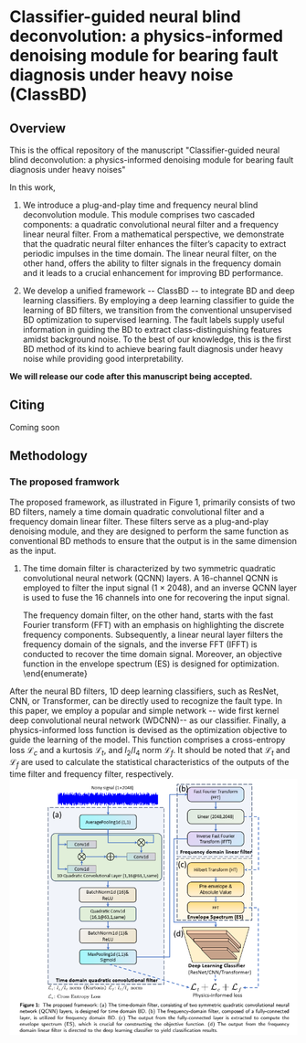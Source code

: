 # Classifier-guided neural blind deconvolution: a physics-informed denoising module for bearing fault diagnosis under heavy noise (ClassBD)
## Overview
This is the offical repository of the manuscript "Classifier-guided neural blind deconvolution: a physics-informed denoising module for bearing fault diagnosis under heavy noises"

In this work,

1. We introduce a plug-and-play time and frequency neural blind deconvolution module. This module comprises two cascaded components: a quadratic convolutional neural filter and a frequency linear neural filter. From a mathematical perspective, we demonstrate that the quadratic neural filter enhances the filter’s capacity to extract periodic impulses in the time domain. The linear neural filter, on the other hand, offers the ability to filter signals in the frequency domain and it leads to a crucial enhancement for improving BD performance.
    
2. We develop a unified framework -- ClassBD -- to integrate BD and deep learning classifiers. By employing a deep learning classifier to guide the learning of BD filters, we transition from the conventional unsupervised BD optimization to supervised learning. The fault labels supply useful information in guiding the BD to extract class-distinguishing features amidst background noise. To the best of our knowledge, this is the first BD method of its kind to achieve bearing fault diagnosis under heavy noise while providing good interpretability.

**We will release our code after this manuscript being accepted.**

## Citing
Coming soon


## Methodology

### The proposed framwork
The proposed framework, as illustrated in Figure 1, primarily consists of two BD filters, namely a time domain quadratic convolutional filter and a frequency domain linear filter. These filters serve as a plug-and-play denoising module, and they are designed to perform the same function as conventional BD methods to ensure that the output is in the same dimension as the input.
1. The time domain filter is characterized by two symmetric quadratic convolutional neural network (QCNN) layers. A 16-channel QCNN is employed to filter the input signal (1 $\times$ 2048), and an inverse QCNN layer is used to fuse the 16 channels into one for recovering the input signal.
    
    The frequency domain filter, on the other hand, starts with the fast Fourier transform (FFT) with an emphasis on highlighting the discrete frequency components. Subsequently, a linear neural layer filters the frequency domain of the signals, and the inverse FFT (IFFT) is conducted to recover the time domain signal. Moreover, an objective function in the envelope spectrum (ES) is designed for optimization.
\end{enumerate}



After the neural BD filters, 1D deep learning classifiers, such as ResNet, CNN, or Transformer, can be directly used to recognize the fault type. In this paper, we employ a popular and simple network -- wide first kernel deep convolutional neural network (WDCNN)-- as our classifier. Finally, a physics-informed loss function is devised as the optimization objective to guide the learning of the model. This function comprises a cross-entropy loss $\mathcal{L}_c$ and a kurtosis $\mathcal{L}_t$, and $l_2/l_4$ norm $\mathcal{L}_f$. It should be noted that $\mathcal{L}_t$ and $\mathcal{L}_f$ are used to calculate the statistical characteristics of the outputs of the time filter and frequency filter, respectively.
![enter description here](https://raw.githubusercontent.com/asdvfghg/image/master/小书匠/1712802181843.png)

